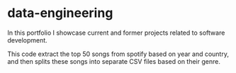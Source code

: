 # data-engineering
In this portfolio I showcase current and former projects related to software development.

This code extract the top 50 songs from spotify based on year and country, and then splits these songs into separate CSV files based on their genre.
